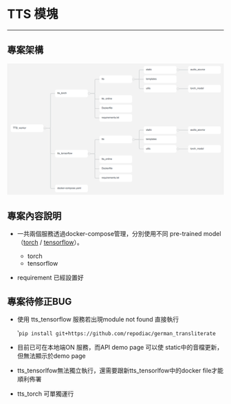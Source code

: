 # TTS 模塊

---

## 專案架構

![](img/架構.png)

## 專案內容說明

- 一共兩個服務透過docker-compose管理，分別使用不同 pre-trained model（[torch](https://github.com/espnet/espnet/tree/master/egs2/TEMPLATE/tts1)  /  [tensorflow](https://github.com/TensorSpeech/TensorFlowTTS)）。

  - torch
  - tensorflow

- requirement 已經設置好

## 專案待修正BUG

- 使用 tts_tensorflow 服務若出現module not found 直接執行

  ‵```pip install git+https://github.com/repodiac/german_transliterate```

- 目前已可在本地端ON 服務，而API demo page 可以使 static中的音檔更新，但無法顯示於demo page

- tts_tensorlfow無法獨立執行，還需要跟新tts_tensorlfow中的docker file才能順利佈署

- tts_torch 可單獨運行
